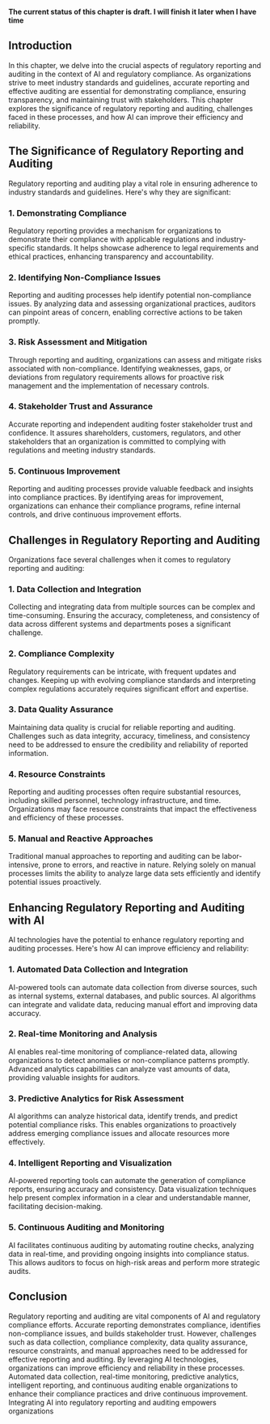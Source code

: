 **The current status of this chapter is draft. I will finish it later when I have time**

Introduction
------------

In this chapter, we delve into the crucial aspects of regulatory reporting and auditing in the context of AI and regulatory compliance. As organizations strive to meet industry standards and guidelines, accurate reporting and effective auditing are essential for demonstrating compliance, ensuring transparency, and maintaining trust with stakeholders. This chapter explores the significance of regulatory reporting and auditing, challenges faced in these processes, and how AI can improve their efficiency and reliability.

The Significance of Regulatory Reporting and Auditing
-----------------------------------------------------

Regulatory reporting and auditing play a vital role in ensuring adherence to industry standards and guidelines. Here's why they are significant:

### 1. Demonstrating Compliance

Regulatory reporting provides a mechanism for organizations to demonstrate their compliance with applicable regulations and industry-specific standards. It helps showcase adherence to legal requirements and ethical practices, enhancing transparency and accountability.

### 2. Identifying Non-Compliance Issues

Reporting and auditing processes help identify potential non-compliance issues. By analyzing data and assessing organizational practices, auditors can pinpoint areas of concern, enabling corrective actions to be taken promptly.

### 3. Risk Assessment and Mitigation

Through reporting and auditing, organizations can assess and mitigate risks associated with non-compliance. Identifying weaknesses, gaps, or deviations from regulatory requirements allows for proactive risk management and the implementation of necessary controls.

### 4. Stakeholder Trust and Assurance

Accurate reporting and independent auditing foster stakeholder trust and confidence. It assures shareholders, customers, regulators, and other stakeholders that an organization is committed to complying with regulations and meeting industry standards.

### 5. Continuous Improvement

Reporting and auditing processes provide valuable feedback and insights into compliance practices. By identifying areas for improvement, organizations can enhance their compliance programs, refine internal controls, and drive continuous improvement efforts.

Challenges in Regulatory Reporting and Auditing
-----------------------------------------------

Organizations face several challenges when it comes to regulatory reporting and auditing:

### 1. Data Collection and Integration

Collecting and integrating data from multiple sources can be complex and time-consuming. Ensuring the accuracy, completeness, and consistency of data across different systems and departments poses a significant challenge.

### 2. Compliance Complexity

Regulatory requirements can be intricate, with frequent updates and changes. Keeping up with evolving compliance standards and interpreting complex regulations accurately requires significant effort and expertise.

### 3. Data Quality Assurance

Maintaining data quality is crucial for reliable reporting and auditing. Challenges such as data integrity, accuracy, timeliness, and consistency need to be addressed to ensure the credibility and reliability of reported information.

### 4. Resource Constraints

Reporting and auditing processes often require substantial resources, including skilled personnel, technology infrastructure, and time. Organizations may face resource constraints that impact the effectiveness and efficiency of these processes.

### 5. Manual and Reactive Approaches

Traditional manual approaches to reporting and auditing can be labor-intensive, prone to errors, and reactive in nature. Relying solely on manual processes limits the ability to analyze large data sets efficiently and identify potential issues proactively.

Enhancing Regulatory Reporting and Auditing with AI
---------------------------------------------------

AI technologies have the potential to enhance regulatory reporting and auditing processes. Here's how AI can improve efficiency and reliability:

### 1. Automated Data Collection and Integration

AI-powered tools can automate data collection from diverse sources, such as internal systems, external databases, and public sources. AI algorithms can integrate and validate data, reducing manual effort and improving data accuracy.

### 2. Real-time Monitoring and Analysis

AI enables real-time monitoring of compliance-related data, allowing organizations to detect anomalies or non-compliance patterns promptly. Advanced analytics capabilities can analyze vast amounts of data, providing valuable insights for auditors.

### 3. Predictive Analytics for Risk Assessment

AI algorithms can analyze historical data, identify trends, and predict potential compliance risks. This enables organizations to proactively address emerging compliance issues and allocate resources more effectively.

### 4. Intelligent Reporting and Visualization

AI-powered reporting tools can automate the generation of compliance reports, ensuring accuracy and consistency. Data visualization techniques help present complex information in a clear and understandable manner, facilitating decision-making.

### 5. Continuous Auditing and Monitoring

AI facilitates continuous auditing by automating routine checks, analyzing data in real-time, and providing ongoing insights into compliance status. This allows auditors to focus on high-risk areas and perform more strategic audits.

Conclusion
----------

Regulatory reporting and auditing are vital components of AI and regulatory compliance efforts. Accurate reporting demonstrates compliance, identifies non-compliance issues, and builds stakeholder trust. However, challenges such as data collection, compliance complexity, data quality assurance, resource constraints, and manual approaches need to be addressed for effective reporting and auditing. By leveraging AI technologies, organizations can improve efficiency and reliability in these processes. Automated data collection, real-time monitoring, predictive analytics, intelligent reporting, and continuous auditing enable organizations to enhance their compliance practices and drive continuous improvement. Integrating AI into regulatory reporting and auditing empowers organizations
